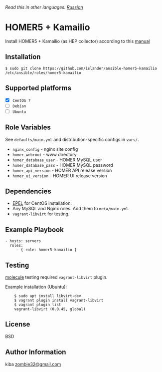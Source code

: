 *Read this in other languages: [Russian](README.ru.md)*

HOMER5 + Kamailio
=================

Install HOMER5 + Kamailio (as HEP collector) according to this [manual](https://github.com/sipcapture/homer/wiki/Quick-Install#-manual-setup-from-source-advanced)

Installation
------------

    $ sudo git clone https://github.com/islander/ansible-homer5-kamailio /etc/ansible/roles/homer5-kamailio

Supported platforms
-------------------

 - [x] `CentOS 7`
 - [ ] `Debian`
 - [ ] `Ubuntu`

Role Variables
--------------

See `defaults/main.yml` and distribution-specific configs in `vars/`.

 - `nginx_config` - nginx site config
 - `homer_webroot` - www directory
 - `homer_database_user` - HOMER MySQL user
 - `homer_database_pass` - HOMER MySQL password
 - `homer_api_version` - HOMER API release version
 - `homer_ui_version` - HOMER UI release version

Dependencies
------------

 - [EPEL](https://fedoraproject.org/wiki/EPEL) for CentOS installation.
 - Any MySQL and Nginx roles. Add them to `meta/main.yml`.
 - `vagrant-libvirt` for testing.

Example Playbook
----------------

    - hosts: servers
      roles:
         - { role: homer5-kamailio }

Testing
-------

[molecule](https://molecule.readthedocs.io/en/stable/) testing required `vagrant-libvirt` plugin.

Example installation (Ubuntu):

        $ sudo apt install libvirt-dev
        $ vagrant plugin install vagrant-libvirt
        $ vagrant plugin list
        vagrant-libvirt (0.0.45, global)

License
-------

BSD

Author Information
------------------

kiba <zombie32@gmail.com>
